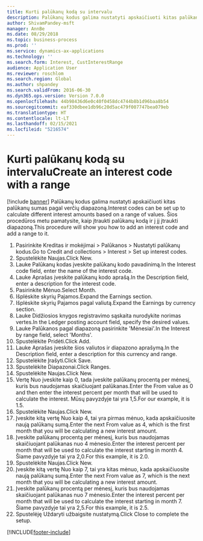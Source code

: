 ```yaml
---
title: Kurti palūkanų kodą su intervalu
description: Palūkanų kodus galima nustatyti apskaičiuoti kitas palūkanų sumas pagal verčių diapazoną.
author: ShivamPandey-msft
manager: AnnBe
ms.date: 08/29/2018
ms.topic: business-process
ms.prod: ''
ms.service: dynamics-ax-applications
ms.technology: ''
ms.search.form: Interest, CustInterestRange
audience: Application User
ms.reviewer: roschlom
ms.search.region: Global
ms.author: shpandey
ms.search.validFrom: 2016-06-30
ms.dyn365.ops.version: Version 7.0.0
ms.openlocfilehash: 44b98436d6e0c40f0458dc4744b8b1d96baa8b54
ms.sourcegitcommit: eaf330dbee1db96c20d5ac479f007747bea079eb
ms.translationtype: HT
ms.contentlocale: lt-LT
ms.lasthandoff: 02/15/2021
ms.locfileid: "5216574"
---
```

# <a name="create-an-interest-code-with-a-range"></a><span data-ttu-id="6cfd0-103">Kurti palūkanų kodą su intervalu</span><span class="sxs-lookup"><span data-stu-id="6cfd0-103">Create an interest code with a range</span></span>

[!include [banner](../../includes/banner.md)]
<span data-ttu-id="6cfd0-104">Palūkanų kodus galima nustatyti apskaičiuoti kitas palūkanų sumas pagal verčių diapazoną.</span><span class="sxs-lookup"><span data-stu-id="6cfd0-104">Interest codes can be set up to calculate different interest amounts based on a range of values.</span></span> <span data-ttu-id="6cfd0-105">Šios procedūros metu pamatysite, kaip įtraukti palūkanų kodą ir į jį įtraukti diapazoną.</span><span class="sxs-lookup"><span data-stu-id="6cfd0-105">This procedure will show you how to add an interest code and add a range to it.</span></span>

1. <span data-ttu-id="6cfd0-106">Pasirinkite Kreditas ir mokėjimai > Palūkanos > Nustatyti palūkanų kodus.</span><span class="sxs-lookup"><span data-stu-id="6cfd0-106">Go to Credit and collections > Interest > Set up interest codes.</span></span>
2. <span data-ttu-id="6cfd0-107">Spustelėkite Naujas.</span><span class="sxs-lookup"><span data-stu-id="6cfd0-107">Click New.</span></span>
3. <span data-ttu-id="6cfd0-108">Lauke Palūkanų kodas įveskite palūkanų kodo pavadinimą.</span><span class="sxs-lookup"><span data-stu-id="6cfd0-108">In the Interest code field, enter the name of the interest code.</span></span>
4. <span data-ttu-id="6cfd0-109">Lauke Aprašas įveskite palūkanų kodo aprašą.</span><span class="sxs-lookup"><span data-stu-id="6cfd0-109">In the Description field, enter a description for the interest code.</span></span>
5. <span data-ttu-id="6cfd0-110">Pasirinkite Mėnuo.</span><span class="sxs-lookup"><span data-stu-id="6cfd0-110">Select Month.</span></span>
6. <span data-ttu-id="6cfd0-111">Išplėskite skyrių Pajamos.</span><span class="sxs-lookup"><span data-stu-id="6cfd0-111">Expand the Earnings section.</span></span>
7. <span data-ttu-id="6cfd0-112">Išplėskite skyrių Pajamos pagal valiutą.</span><span class="sxs-lookup"><span data-stu-id="6cfd0-112">Expand the Earnings by currency section.</span></span>
8. <span data-ttu-id="6cfd0-113">Lauke Didžiosios knygos registravimo sąskaita nurodykite norimas vertes.</span><span class="sxs-lookup"><span data-stu-id="6cfd0-113">In the Ledger posting account field, specify the desired values.</span></span>
9. <span data-ttu-id="6cfd0-114">Lauke Palūkanos pagal diapazoną pasirinkite 'Mėnesiai'.</span><span class="sxs-lookup"><span data-stu-id="6cfd0-114">In the Interest by range field, select 'Months'.</span></span>
10. <span data-ttu-id="6cfd0-115">Spustelėkite Pridėti.</span><span class="sxs-lookup"><span data-stu-id="6cfd0-115">Click Add.</span></span>
11. <span data-ttu-id="6cfd0-116">Lauke Aprašas įveskite šios valiutos ir diapazono aprašymą.</span><span class="sxs-lookup"><span data-stu-id="6cfd0-116">In the Description field, enter a description for this currency and range.</span></span>
12. <span data-ttu-id="6cfd0-117">Spustelėkite Įrašyti.</span><span class="sxs-lookup"><span data-stu-id="6cfd0-117">Click Save.</span></span>
13. <span data-ttu-id="6cfd0-118">Spustelėkite Diapazonai.</span><span class="sxs-lookup"><span data-stu-id="6cfd0-118">Click Ranges.</span></span>
14. <span data-ttu-id="6cfd0-119">Spustelėkite Naujas.</span><span class="sxs-lookup"><span data-stu-id="6cfd0-119">Click New.</span></span>
15. <span data-ttu-id="6cfd0-120">Vertę Nuo įveskite kaip 0, tada įveskite palūkanų procentą per mėnesį, kuris bus naudojamas skaičiuojant palūkanas.</span><span class="sxs-lookup"><span data-stu-id="6cfd0-120">Enter the From value as 0 and then enter the interest percent per month that will be used to calculate the interest.</span></span> <span data-ttu-id="6cfd0-121">Mūsų pavyzdyje tai yra 1,5.</span><span class="sxs-lookup"><span data-stu-id="6cfd0-121">For our example, it is 1.5.</span></span>
16. <span data-ttu-id="6cfd0-122">Spustelėkite Naujas.</span><span class="sxs-lookup"><span data-stu-id="6cfd0-122">Click New.</span></span>
17. <span data-ttu-id="6cfd0-123">Įveskite kitą vertę Nuo kaip 4, tai yra pirmas mėnuo, kada apskaičiuosite naują palūkanų sumą.</span><span class="sxs-lookup"><span data-stu-id="6cfd0-123">Enter the next From value as 4, which is the first month that you will be calculating a new interest amount.</span></span>
18. <span data-ttu-id="6cfd0-124">Įveskite palūkanų procentą per mėnesį, kuris bus naudojamas skaičiuojant palūkanas nuo 4 mėnesio.</span><span class="sxs-lookup"><span data-stu-id="6cfd0-124">Enter the interest percent per month that will be used to calculate the interest starting in month 4.</span></span> <span data-ttu-id="6cfd0-125">Šiame pavyzdyje tai yra 2,0.</span><span class="sxs-lookup"><span data-stu-id="6cfd0-125">For this example, it is 2.0.</span></span>
19. <span data-ttu-id="6cfd0-126">Spustelėkite Naujas.</span><span class="sxs-lookup"><span data-stu-id="6cfd0-126">Click New.</span></span>
20. <span data-ttu-id="6cfd0-127">Įveskite kitą vertę Nuo kaip 7, tai yra kitas mėnuo, kada apskaičiuosite naują palūkanų sumą.</span><span class="sxs-lookup"><span data-stu-id="6cfd0-127">Enter the next From value as 7, which is the next month that you will be calculating a new interest amount.</span></span>
21. <span data-ttu-id="6cfd0-128">Įveskite palūkanų procentą per mėnesį, kuris bus naudojamas skaičiuojant palūkanas nuo 7 mėnesio.</span><span class="sxs-lookup"><span data-stu-id="6cfd0-128">Enter the interest percent per month that will be used to calculate the interest starting in month 7.</span></span> <span data-ttu-id="6cfd0-129">Šiame pavyzdyje tai yra 2,5.</span><span class="sxs-lookup"><span data-stu-id="6cfd0-129">For this example, it is 2.5.</span></span>
22. <span data-ttu-id="6cfd0-130">Spustelėję Uždaryti užbaigsite nustatymą.</span><span class="sxs-lookup"><span data-stu-id="6cfd0-130">Click Close to complete the setup.</span></span>



[!INCLUDE[footer-include](../../../includes/footer-banner.md)]